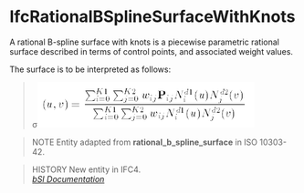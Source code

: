 IfcRationalBSplineSurfaceWithKnots
==================================
A rational B-spline surface with knots is a piecewise parametric rational
surface described in terms of control points, and associated weight values.  
  
The surface is to be interpreted as follows:  
  
> σ![formula](figures/ifcbsplinesurface-math2.gif)  
  
> NOTE  Entity adapted from **rational_b_spline_surface** in ISO 10303-42.  
  
> HISTORY  New entity in IFC4.  
[ _bSI
Documentation_](https://standards.buildingsmart.org/IFC/DEV/IFC4_2/FINAL/HTML/schema/ifcgeometryresource/lexical/ifcrationalbsplinesurfacewithknots.htm)


